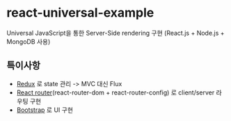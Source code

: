 # react-universal-example
Universal JavaScript을 통한 Server-Side rendering 구현 (React.js + Node.js + MongoDB 사용)

## 특이사항
* [Redux](https://github.com/reduxjs/redux) 로 state 관리 -> MVC 대신 Flux
* [React router](https://github.com/ReactTraining/react-router)(react-router-dom + react-router-config) 로 client/server 라우팅 구현
* [Bootstrap](https://github.com/twbs/bootstrap) 로 UI 구현
